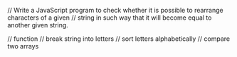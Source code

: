 
// Write a JavaScript program to check whether it is possible to rearrange characters of a given 
// string in such way that it will become equal to another given string.

// function
// break string into letters
// sort letters alphabetically
// compare two arrays